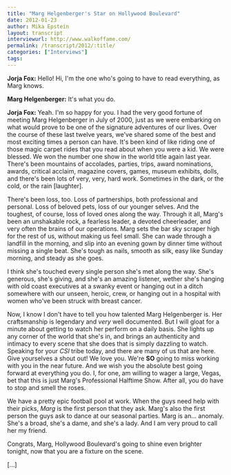 ```yaml
---
title: "Marg Helgenberger's Star on Hollywood Boulevard"
date: 2012-01-23
author: Mika Epstein
layout: transcript
interviewurl: http://www.walkoffame.com/
permalink: /transcript/2012/:title/
categories: ["Interviews"]
tags:
---
```


**Jorja Fox:** Hello! Hi, I'm the one who's going to have to read everything, as Marg knows.

**Marg Helgenberger:** It's what you do.

**Jorja Fox:** Yeah. I'm so happy for you. I had the very good fortune of meeting Marg Helgenberger in July of 2000, just as we were embarking on what would prove to be one of the signature adventures of our lives. Over the course of these last twelve years, we've shared some of the best and most exciting times a person can have. It's been kind of like riding one of those magic carpet rides that you read about when you were a kid. We were blessed. We won the number one show in the world title again last year. There's been mountains of accolades, parties, trips, award nominations, awards, critical acclaim, magazine covers, games, museum exhibits, dolls, and there's been lots of very, very, hard work. Sometimes in the dark, or the cold, or the rain [laughter].

There's been loss, too. Loss of partnerships, both professional and personal. Loss of beloved pets, loss of our younger selves. And the toughest, of course, loss of loved ones along the way. Through it all, Marg's been an unshakable rock, a fearless leader, a devoted cheerleader, and very often the brains of our operations. Marg sets the bar sky scraper high for the rest of us, without making us feel small. She can wade through a landfill in the morning, and slip into an evening gown by dinner time without missing a single beat. She's tough as nails, smooth as silk, easy like Sunday morning, and steady as she goes.

I think she's touched every single person she's met along the way. She's generous, she's giving, and she's an amazing listener, wether she's hanging with old coast executives at a swanky event or hanging out in a ditch somewhere with our unseen, heroic, crew, or hanging out in a hospital with women who've been struck with breast cancer.

Now, I know I don't have to tell you how talented Marg Helgenberger is. Her craftsmanship is legendary and *very* well documented. But I will gloat for a minute about getting to watch her perform on a daily basis. She lights up any corner of the world that she's in, and brings an authenticity and intimacy to every scene that she does that is simply dazzling to watch. Speaking for your *CSI* tribe today, and there are many of us that are here. Give yourselves a shout out! We love you. We're **SO** going to miss working with you in the near future. And we wish you the absolute best going forward at everything you do. I, for one, am willing to wager a large, Vegas, bet that this is just Marg's Professional Halftime Show. After all, you do have to stop and smell the roses.

We have a pretty epic football pool at work. When the guys need help with their picks, *Marg* is the first person that they ask. Marg's also the first person the guys ask to dance at our seasonal parties. Marg is an... anomaly. She's a broad, she's a dame, and she's a lady. And I am very proud to call her my friend.

Congrats, Marg, Hollywood Boulevard's going to shine even brighter tonight, now that you are a fixture on the scene.

[...]